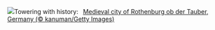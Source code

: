 ![](https://www.bing.com/th?id=OHR.MedievalRothenburg_EN-US8575765997_UHD.jpg&w=1000)Towering with history:&nbsp;&ensp;[Medieval city of Rothenburg ob der Tauber, Germany (© kanuman/Getty Images)](https://www.bing.com/th?id=OHR.MedievalRothenburg_EN-US8575765997_UHD.jpg)
<br><br/>

